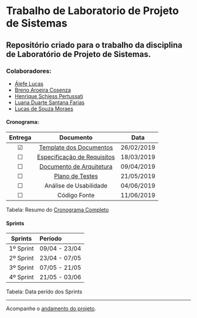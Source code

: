 # Trabalho de Laboratorio de Projeto de Sistemas #
## Repositório criado para o trabalho da disciplina de Laboratório de Projeto de Sistemas. ## 

### Colaboradores: 

* [Álefe Lucas](https://github.com/AlefeLucas)
* [Breno Aroeira Cosenza](https://github.com/BrenoACos)
* [Henrique Schiess Pertussati](https://github.com/ICESchiess)
* [Luana Duarte Santana Farias](https://github.com/luludsf)
* [Lucas de Souza Moraes](https://github.com/vonmoraes)

#### Cronograma:

| Entrega | Documento                   | Data       |
|:-------:|:---------------------------:|:----------:|
| &#9745; | [Template dos Documentos](https://github.com/vonmoraes/lps-projeto/blob/master/Documentos/template_documentos.pdf)     | 26/02/2019 |
| &#9744; | [Especificação de Requisitos](https://github.com/vonmoraes/lps-projeto/blob/master/Documentos/doc_especificacao_requisitos.md) | 18/03/2019 |
| &#9744; | [Documento de Arquitetura](https://github.com/vonmoraes/lps-projeto/blob/master/Documentos/doc_arquitetura.md)    | 09/04/2019 |
| &#9744; | [Plano de Testes](https://github.com/vonmoraes/lps-projeto/blob/master/Documentos/doc_plano_de_testes.md)             | 21/05/2019 |
| &#9744; | Análise de Usabilidade      | 04/06/2019 |
| &#9744; | Código Fonte                | 11/06/2019 |

Tabela: Resumo do [Cronograma Completo](https://github.com/vonmoraes/lps-projeto/blob/master/Documentos/cronograma_artefatos.md)

#### Sprints

| Sprints   | Período       |
|:---------:|:--------------|
| 1º Sprint | 09/04 - 23/04 |
| 2º Sprint | 23/04 - 07/05 |
| 3º Sprint | 07/05 - 21/05 |
| 4º Sprint | 21/05 - 03/06 |

Tabela: Data perído dos Sprints

---

Acompanhe o [andamento do projeto](https://github.com/vonmoraes/lps-projeto/projects/1).

